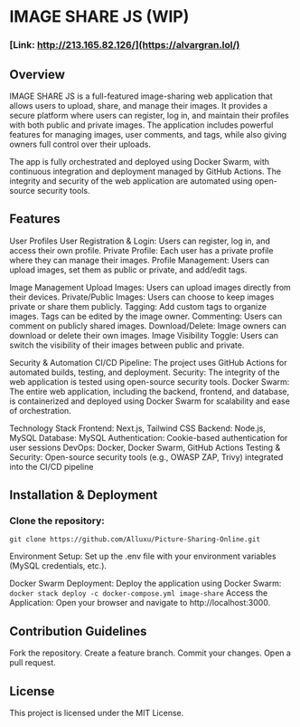 # IMAGE SHARE JS (WIP)
### [Link: http://213.165.82.126/](https://alvargran.lol/)
## Overview
IMAGE SHARE JS is a full-featured image-sharing web application that allows users to upload, share, and manage their images. It provides a secure platform where users can register, log in, and maintain their profiles with both public and private images. The application includes powerful features for managing images, user comments, and tags, while also giving owners full control over their uploads.

The app is fully orchestrated and deployed using Docker Swarm, with continuous integration and deployment managed by GitHub Actions. The integrity and security of the web application are automated using open-source security tools.

## Features

User Profiles
User Registration & Login: Users can register, log in, and access their own profile.
Private Profile: Each user has a private profile where they can manage their images.
Profile Management: Users can upload images, set them as public or private, and add/edit tags.

Image Management
Upload Images: Users can upload images directly from their devices.
Private/Public Images: Users can choose to keep images private or share them publicly.
Tagging: Add custom tags to organize images. Tags can be edited by the image owner.
Commenting: Users can comment on publicly shared images.
Download/Delete: Image owners can download or delete their own images.
Image Visibility Toggle: Users can switch the visibility of their images between public and private.

Security & Automation
CI/CD Pipeline: The project uses GitHub Actions for automated builds, testing, and deployment.
Security: The integrity of the web application is tested using open-source security tools.
Docker Swarm: The entire web application, including the backend, frontend, and database, is containerized and deployed using Docker Swarm for scalability and ease of orchestration.

Technology Stack
Frontend: Next.js, Tailwind CSS
Backend: Node.js, MySQL
Database: MySQL
Authentication: Cookie-based authentication for user sessions
DevOps: Docker, Docker Swarm, GitHub Actions
Testing & Security: Open-source security tools (e.g., OWASP ZAP, Trivy) integrated into the CI/CD pipeline

## Installation & Deployment
### Clone the repository:
`git clone https://github.com/Alluxu/Picture-Sharing-Online.git`

Environment Setup: Set up the .env file with your environment variables (MySQL credentials, etc.).

Docker Swarm Deployment: Deploy the application using Docker Swarm:
`docker stack deploy -c docker-compose.yml image-share`
Access the Application: Open your browser and navigate to http://localhost:3000.



## Contribution Guidelines
Fork the repository.
Create a feature branch.
Commit your changes.
Open a pull request.

## License
This project is licensed under the MIT License.
